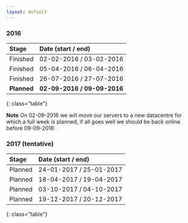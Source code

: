 ```yaml
---
layout: default
---
```


### 2016

|   Stage      |   Date (start / end)        |
|:------------|:----------------------------|
|   Finished   |   02-02-2016 / 03-02-2016   |
|   Finished   |   05-04-2016 / 06-04-2016   |
|   Finished   |   26-07-2016 / 27-07-2016   |
| **Planned** | **02-09-2016 / 09-09-2016** |
{: class="table"}

**Note** On 02-09-2016 we will move our servers to a new datacentre for which a full week is planned, if all goes well we should be back online before 09-09-2016

### 2017 (tentative)

|   Stage      |   Date (start / end)        |
|:------------|:----------------------------|
|   Planned   |   24-01-2017 / 25-01-2017   |
|   Planned   |   18-04-2017 / 19-04-2017   |
|   Planned   |   03-10-2017 / 04-10-2017   |
|   Planned   |   19-12-2017 / 20-12-2017   |
{: class="table"}
